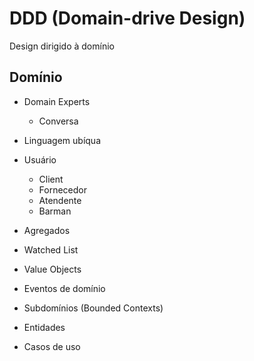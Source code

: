 # DDD (Domain-drive Design)

Design dirigido à domínio

## Domínio

- Domain Experts
  - Conversa
- Linguagem ubíqua

- Usuário

  - Client
  - Fornecedor
  - Atendente
  - Barman

- Agregados
- Watched List
- Value Objects
- Eventos de domínio
- Subdomínios (Bounded Contexts)
- Entidades
- Casos de uso
